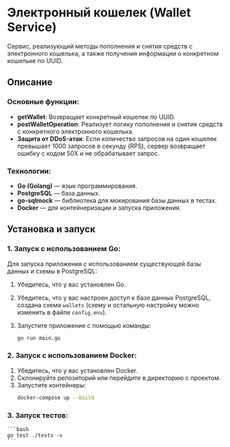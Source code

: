 # Электронный кошелек (Wallet Service)

Сервис, реализующий методы пополнения и снятия средств с электронного кошелька, а также получения информации о конкретном кошельке по UUID.

## Описание

### Основные функции:

- **getWallet**: Возвращает конкретный кошелек по UUID.
- **postWalletOperation**: Реализует логику пополнения и снятия средств с конкретного электронного кошелька.
- **Защита от DDoS-атак**: Если количество запросов на один кошелек превышает 1000 запросов в секунду (RPS), сервер возвращает ошибку с кодом 50X и не обрабатывает запрос.

### Технологии:

- **Go (Golang)** — язык программирования.
- **PostgreSQL** — база данных.
- **go-sqlmock** — библиотека для мокирования базы данных в тестах.
- **Docker** — для контейнеризации и запуска приложения.

## Установка и запуск

### 1. Запуск с использованием Go:

Для запуска приложения с использованием существующей базы данных и схемы в PostgreSQL:

1. Убедитесь, что у вас установлен Go.
2. Убедитесь, что у вас настроен доступ к базе данных PostgreSQL, создана схема `wallets` (схему и остальную настройку можно изменить в файле `config.env`).
3. Запустите приложение с помощью команды:

   ```bash
   go run main.go
   ```

### 2. Запуск с использованием Docker:

1. Убедитесь, что у вас установлен Docker.
2. Склонируйте репозиторий или перейдите в директорию с проектом.
3. Запустите контейнеры:
   ```bash
   docker-compose up --build
   ```

### 3. Запуск тестов:

    ```bash
    go test ./tests -v
    ```
